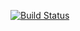 [![Build Status](https://travis-ci.org/PodFactory/SHFastEnumerationProtocols.png?branch=master)](https://travis-ci.org/PodFactory/SHFastEnumerationProtocols)